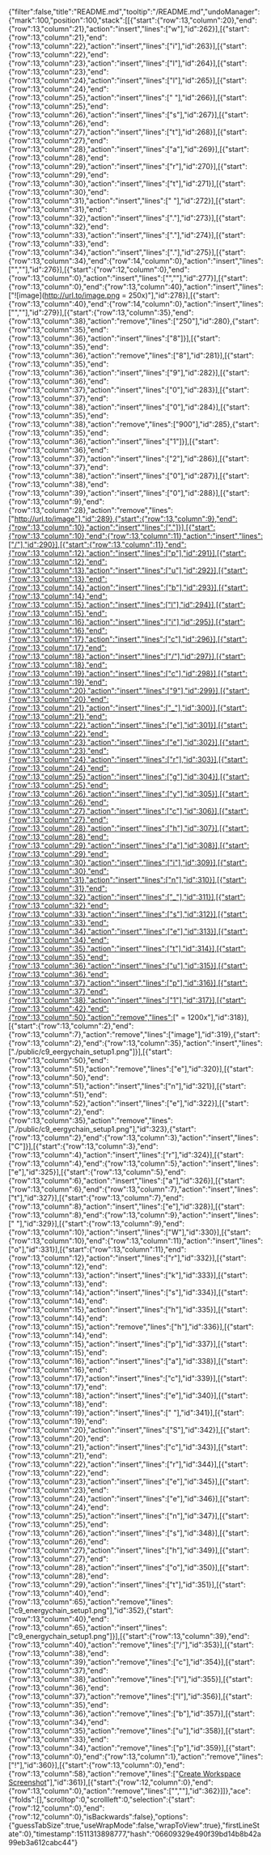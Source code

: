 {"filter":false,"title":"README.md","tooltip":"/README.md","undoManager":{"mark":100,"position":100,"stack":[[{"start":{"row":13,"column":20},"end":{"row":13,"column":21},"action":"insert","lines":["w"],"id":262}],[{"start":{"row":13,"column":21},"end":{"row":13,"column":22},"action":"insert","lines":["i"],"id":263}],[{"start":{"row":13,"column":22},"end":{"row":13,"column":23},"action":"insert","lines":["l"],"id":264}],[{"start":{"row":13,"column":23},"end":{"row":13,"column":24},"action":"insert","lines":["l"],"id":265}],[{"start":{"row":13,"column":24},"end":{"row":13,"column":25},"action":"insert","lines":[" "],"id":266}],[{"start":{"row":13,"column":25},"end":{"row":13,"column":26},"action":"insert","lines":["s"],"id":267}],[{"start":{"row":13,"column":26},"end":{"row":13,"column":27},"action":"insert","lines":["t"],"id":268}],[{"start":{"row":13,"column":27},"end":{"row":13,"column":28},"action":"insert","lines":["a"],"id":269}],[{"start":{"row":13,"column":28},"end":{"row":13,"column":29},"action":"insert","lines":["r"],"id":270}],[{"start":{"row":13,"column":29},"end":{"row":13,"column":30},"action":"insert","lines":["t"],"id":271}],[{"start":{"row":13,"column":30},"end":{"row":13,"column":31},"action":"insert","lines":[" "],"id":272}],[{"start":{"row":13,"column":31},"end":{"row":13,"column":32},"action":"insert","lines":["."],"id":273}],[{"start":{"row":13,"column":32},"end":{"row":13,"column":33},"action":"insert","lines":["."],"id":274}],[{"start":{"row":13,"column":33},"end":{"row":13,"column":34},"action":"insert","lines":["."],"id":275}],[{"start":{"row":13,"column":34},"end":{"row":14,"column":0},"action":"insert","lines":["",""],"id":276}],[{"start":{"row":12,"column":0},"end":{"row":13,"column":0},"action":"insert","lines":["",""],"id":277}],[{"start":{"row":13,"column":0},"end":{"row":13,"column":40},"action":"insert","lines":["![image](http://url.to/image.png = 250x)"],"id":278}],[{"start":{"row":13,"column":40},"end":{"row":14,"column":0},"action":"insert","lines":["",""],"id":279}],[{"start":{"row":13,"column":35},"end":{"row":13,"column":38},"action":"remove","lines":["250"],"id":280},{"start":{"row":13,"column":35},"end":{"row":13,"column":36},"action":"insert","lines":["8"]}],[{"start":{"row":13,"column":35},"end":{"row":13,"column":36},"action":"remove","lines":["8"],"id":281}],[{"start":{"row":13,"column":35},"end":{"row":13,"column":36},"action":"insert","lines":["9"],"id":282}],[{"start":{"row":13,"column":36},"end":{"row":13,"column":37},"action":"insert","lines":["0"],"id":283}],[{"start":{"row":13,"column":37},"end":{"row":13,"column":38},"action":"insert","lines":["0"],"id":284}],[{"start":{"row":13,"column":35},"end":{"row":13,"column":38},"action":"remove","lines":["900"],"id":285},{"start":{"row":13,"column":35},"end":{"row":13,"column":36},"action":"insert","lines":["1"]}],[{"start":{"row":13,"column":36},"end":{"row":13,"column":37},"action":"insert","lines":["2"],"id":286}],[{"start":{"row":13,"column":37},"end":{"row":13,"column":38},"action":"insert","lines":["0"],"id":287}],[{"start":{"row":13,"column":38},"end":{"row":13,"column":39},"action":"insert","lines":["0"],"id":288}],[{"start":{"row":13,"column":9},"end":{"row":13,"column":28},"action":"remove","lines":["http://url.to/image"],"id":289},{"start":{"row":13,"column":9},"end":{"row":13,"column":10},"action":"insert","lines":["."]}],[{"start":{"row":13,"column":10},"end":{"row":13,"column":11},"action":"insert","lines":["/"],"id":290}],[{"start":{"row":13,"column":11},"end":{"row":13,"column":12},"action":"insert","lines":["p"],"id":291}],[{"start":{"row":13,"column":12},"end":{"row":13,"column":13},"action":"insert","lines":["u"],"id":292}],[{"start":{"row":13,"column":13},"end":{"row":13,"column":14},"action":"insert","lines":["b"],"id":293}],[{"start":{"row":13,"column":14},"end":{"row":13,"column":15},"action":"insert","lines":["l"],"id":294}],[{"start":{"row":13,"column":15},"end":{"row":13,"column":16},"action":"insert","lines":["i"],"id":295}],[{"start":{"row":13,"column":16},"end":{"row":13,"column":17},"action":"insert","lines":["c"],"id":296}],[{"start":{"row":13,"column":17},"end":{"row":13,"column":18},"action":"insert","lines":["/"],"id":297}],[{"start":{"row":13,"column":18},"end":{"row":13,"column":19},"action":"insert","lines":["c"],"id":298}],[{"start":{"row":13,"column":19},"end":{"row":13,"column":20},"action":"insert","lines":["9"],"id":299}],[{"start":{"row":13,"column":20},"end":{"row":13,"column":21},"action":"insert","lines":["_"],"id":300}],[{"start":{"row":13,"column":21},"end":{"row":13,"column":22},"action":"insert","lines":["e"],"id":301}],[{"start":{"row":13,"column":22},"end":{"row":13,"column":23},"action":"insert","lines":["e"],"id":302}],[{"start":{"row":13,"column":23},"end":{"row":13,"column":24},"action":"insert","lines":["r"],"id":303}],[{"start":{"row":13,"column":24},"end":{"row":13,"column":25},"action":"insert","lines":["g"],"id":304}],[{"start":{"row":13,"column":25},"end":{"row":13,"column":26},"action":"insert","lines":["y"],"id":305}],[{"start":{"row":13,"column":26},"end":{"row":13,"column":27},"action":"insert","lines":["c"],"id":306}],[{"start":{"row":13,"column":27},"end":{"row":13,"column":28},"action":"insert","lines":["h"],"id":307}],[{"start":{"row":13,"column":28},"end":{"row":13,"column":29},"action":"insert","lines":["a"],"id":308}],[{"start":{"row":13,"column":29},"end":{"row":13,"column":30},"action":"insert","lines":["i"],"id":309}],[{"start":{"row":13,"column":30},"end":{"row":13,"column":31},"action":"insert","lines":["n"],"id":310}],[{"start":{"row":13,"column":31},"end":{"row":13,"column":32},"action":"insert","lines":["_"],"id":311}],[{"start":{"row":13,"column":32},"end":{"row":13,"column":33},"action":"insert","lines":["s"],"id":312}],[{"start":{"row":13,"column":33},"end":{"row":13,"column":34},"action":"insert","lines":["e"],"id":313}],[{"start":{"row":13,"column":34},"end":{"row":13,"column":35},"action":"insert","lines":["t"],"id":314}],[{"start":{"row":13,"column":35},"end":{"row":13,"column":36},"action":"insert","lines":["u"],"id":315}],[{"start":{"row":13,"column":36},"end":{"row":13,"column":37},"action":"insert","lines":["p"],"id":316}],[{"start":{"row":13,"column":37},"end":{"row":13,"column":38},"action":"insert","lines":["1"],"id":317}],[{"start":{"row":13,"column":42},"end":{"row":13,"column":50},"action":"remove","lines":[" = 1200x"],"id":318}],[{"start":{"row":13,"column":2},"end":{"row":13,"column":7},"action":"remove","lines":["image"],"id":319},{"start":{"row":13,"column":2},"end":{"row":13,"column":35},"action":"insert","lines":["./public/c9_eergychain_setup1.png"]}],[{"start":{"row":13,"column":50},"end":{"row":13,"column":51},"action":"remove","lines":["e"],"id":320}],[{"start":{"row":13,"column":50},"end":{"row":13,"column":51},"action":"insert","lines":["n"],"id":321}],[{"start":{"row":13,"column":51},"end":{"row":13,"column":52},"action":"insert","lines":["e"],"id":322}],[{"start":{"row":13,"column":2},"end":{"row":13,"column":35},"action":"remove","lines":["./public/c9_eergychain_setup1.png"],"id":323},{"start":{"row":13,"column":2},"end":{"row":13,"column":3},"action":"insert","lines":["C"]}],[{"start":{"row":13,"column":3},"end":{"row":13,"column":4},"action":"insert","lines":["r"],"id":324}],[{"start":{"row":13,"column":4},"end":{"row":13,"column":5},"action":"insert","lines":["e"],"id":325}],[{"start":{"row":13,"column":5},"end":{"row":13,"column":6},"action":"insert","lines":["a"],"id":326}],[{"start":{"row":13,"column":6},"end":{"row":13,"column":7},"action":"insert","lines":["t"],"id":327}],[{"start":{"row":13,"column":7},"end":{"row":13,"column":8},"action":"insert","lines":["e"],"id":328}],[{"start":{"row":13,"column":8},"end":{"row":13,"column":9},"action":"insert","lines":[" "],"id":329}],[{"start":{"row":13,"column":9},"end":{"row":13,"column":10},"action":"insert","lines":["W"],"id":330}],[{"start":{"row":13,"column":10},"end":{"row":13,"column":11},"action":"insert","lines":["o"],"id":331}],[{"start":{"row":13,"column":11},"end":{"row":13,"column":12},"action":"insert","lines":["r"],"id":332}],[{"start":{"row":13,"column":12},"end":{"row":13,"column":13},"action":"insert","lines":["k"],"id":333}],[{"start":{"row":13,"column":13},"end":{"row":13,"column":14},"action":"insert","lines":["s"],"id":334}],[{"start":{"row":13,"column":14},"end":{"row":13,"column":15},"action":"insert","lines":["h"],"id":335}],[{"start":{"row":13,"column":14},"end":{"row":13,"column":15},"action":"remove","lines":["h"],"id":336}],[{"start":{"row":13,"column":14},"end":{"row":13,"column":15},"action":"insert","lines":["p"],"id":337}],[{"start":{"row":13,"column":15},"end":{"row":13,"column":16},"action":"insert","lines":["a"],"id":338}],[{"start":{"row":13,"column":16},"end":{"row":13,"column":17},"action":"insert","lines":["c"],"id":339}],[{"start":{"row":13,"column":17},"end":{"row":13,"column":18},"action":"insert","lines":["e"],"id":340}],[{"start":{"row":13,"column":18},"end":{"row":13,"column":19},"action":"insert","lines":[" "],"id":341}],[{"start":{"row":13,"column":19},"end":{"row":13,"column":20},"action":"insert","lines":["S"],"id":342}],[{"start":{"row":13,"column":20},"end":{"row":13,"column":21},"action":"insert","lines":["c"],"id":343}],[{"start":{"row":13,"column":21},"end":{"row":13,"column":22},"action":"insert","lines":["r"],"id":344}],[{"start":{"row":13,"column":22},"end":{"row":13,"column":23},"action":"insert","lines":["e"],"id":345}],[{"start":{"row":13,"column":23},"end":{"row":13,"column":24},"action":"insert","lines":["e"],"id":346}],[{"start":{"row":13,"column":24},"end":{"row":13,"column":25},"action":"insert","lines":["n"],"id":347}],[{"start":{"row":13,"column":25},"end":{"row":13,"column":26},"action":"insert","lines":["s"],"id":348}],[{"start":{"row":13,"column":26},"end":{"row":13,"column":27},"action":"insert","lines":["h"],"id":349}],[{"start":{"row":13,"column":27},"end":{"row":13,"column":28},"action":"insert","lines":["o"],"id":350}],[{"start":{"row":13,"column":28},"end":{"row":13,"column":29},"action":"insert","lines":["t"],"id":351}],[{"start":{"row":13,"column":40},"end":{"row":13,"column":65},"action":"remove","lines":["c9_energychain_setup1.png"],"id":352},{"start":{"row":13,"column":40},"end":{"row":13,"column":65},"action":"insert","lines":["c9_energychain_setup1.png"]}],[{"start":{"row":13,"column":39},"end":{"row":13,"column":40},"action":"remove","lines":["/"],"id":353}],[{"start":{"row":13,"column":38},"end":{"row":13,"column":39},"action":"remove","lines":["c"],"id":354}],[{"start":{"row":13,"column":37},"end":{"row":13,"column":38},"action":"remove","lines":["i"],"id":355}],[{"start":{"row":13,"column":36},"end":{"row":13,"column":37},"action":"remove","lines":["l"],"id":356}],[{"start":{"row":13,"column":35},"end":{"row":13,"column":36},"action":"remove","lines":["b"],"id":357}],[{"start":{"row":13,"column":34},"end":{"row":13,"column":35},"action":"remove","lines":["u"],"id":358}],[{"start":{"row":13,"column":33},"end":{"row":13,"column":34},"action":"remove","lines":["p"],"id":359}],[{"start":{"row":13,"column":0},"end":{"row":13,"column":1},"action":"remove","lines":["!"],"id":360}],[{"start":{"row":13,"column":0},"end":{"row":13,"column":58},"action":"remove","lines":["[Create Workspace Screenshot](./c9_energychain_setup1.png)"],"id":361}],[{"start":{"row":12,"column":0},"end":{"row":13,"column":0},"action":"remove","lines":["",""],"id":362}]]},"ace":{"folds":[],"scrolltop":0,"scrollleft":0,"selection":{"start":{"row":12,"column":0},"end":{"row":12,"column":0},"isBackwards":false},"options":{"guessTabSize":true,"useWrapMode":false,"wrapToView":true},"firstLineState":0},"timestamp":1511313898777,"hash":"06609329e490f39bd14b8b42a99eb3a612cabc44"}